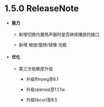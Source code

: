 # 1.5.0 ReleaseNote

- #### 能力

  - 新增切换内置扬声器时是否继续播放的接口
  
  - 新增 缩放/旋转/镜像 功能
  
    
  
- #### 优化

  - 第三方依赖库升级

    - 升级ffmpeg至6.1

    - 升级openssl至1.1.1w
    - 升级libcurl至8.5

    
